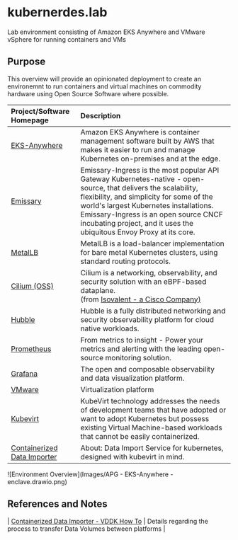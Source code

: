 # kubernerdes.lab
Lab environment consisting of Amazon EKS Anywhere and VMware vSphere for running containers and VMs


## Purpose 
This overview will provide an opinionated deployment to create an environemnt to run containers and virtual machines on commodity hardware using Open Source Software where possible.

| Project/Software Homepage | Description |
|:-----------------|:-------------|
| [EKS-Anywhere](https://anywhere.eks.amazonaws.com/) | Amazon EKS Anywhere is container management software built by AWS that makes it easier to run and manage Kubernetes on-premises and at the edge. |
| [Emissary](https://www.getambassador.io/docs/emissary/latest/tutorials/getting-started) | Emissary-Ingress is the most popular API Gateway Kubernetes-native - open-source, that delivers the scalability, flexibility, and simplicity for some of the world's largest Kubernetes installations. Emissary-Ingress is an open source CNCF incubating project, and it uses the ubiquitous Envoy Proxy at its core. |
| [MetalLB](https://metallb.universe.tf/) | MetalLB is a load-balancer implementation for bare metal Kubernetes clusters, using standard routing protocols. |
| [Cilium (OSS)](https://cilium.io/) | Cilium is a networking, observability, and security solution with an eBPF-based dataplane. <BR> (from [Isovalent - a Cisco Company)](https://isovalent.com/) |
| [Hubble](https://github.com/cilium/hubble) | Hubble is a fully distributed networking and security observability platform for cloud native workloads. |
| [Prometheus](https://prometheus.io/) | From metrics to insight - Power your metrics and alerting with the leading open-source monitoring solution. |
| [Grafana](https://github.com/grafana/grafana) | The open and composable observability and data visualization platform. |
| [VMware](https://www.vmware.com/) | Virtualization platform |
| [Kubevirt](https://kubevirt.io/) | KubeVirt technology addresses the needs of development teams that have adopted or want to adopt Kubernetes but possess existing Virtual Machine-based workloads that cannot be easily containerized. |
| [Containerized  Data Importer](https://github.com/kubevirt/containerized-data-importer/) | About: Data Import Service for kubernetes, designed with kubevirt in mind. |



![Environment Overview](Images/APG - EKS-Anywhere - enclave.drawio.png)


## References and Notes
| [Containerized  Data Importer - VDDK How To](https://github.com/kubevirt/containerized-data-importer/blob/main/doc/datavolumes.md#vddk-data-volume) | Details regarding the process to transfer Data Volumes between platforms |

